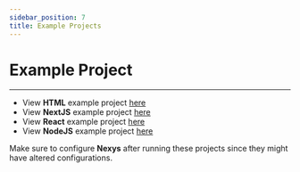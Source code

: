 ```yaml
---
sidebar_position: 7
title: Example Projects
---
```


# Example Project

---

- View **HTML** example project [here](https://github.com/erenkulaksiz/nexys/tree/master/apps/html)
- View **NextJS** example project [here](https://github.com/erenkulaksiz/nexys/tree/master/apps/nextjs)
- View **React** example project [here](https://github.com/erenkulaksiz/nexys/tree/master/apps/reactjs)
- View **NodeJS** example project [here](https://github.com/erenkulaksiz/nexys/tree/master/apps/nodejs)

Make sure to configure **Nexys** after running these projects since they might have altered configurations.